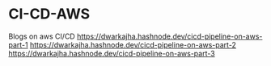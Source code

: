 # CI-CD-AWS
Blogs on aws CI/CD
https://dwarkajha.hashnode.dev/cicd-pipeline-on-aws-part-1
https://dwarkajha.hashnode.dev/cicd-pipeline-on-aws-part-2
https://dwarkajha.hashnode.dev/cicd-pipeline-on-aws-part-3
